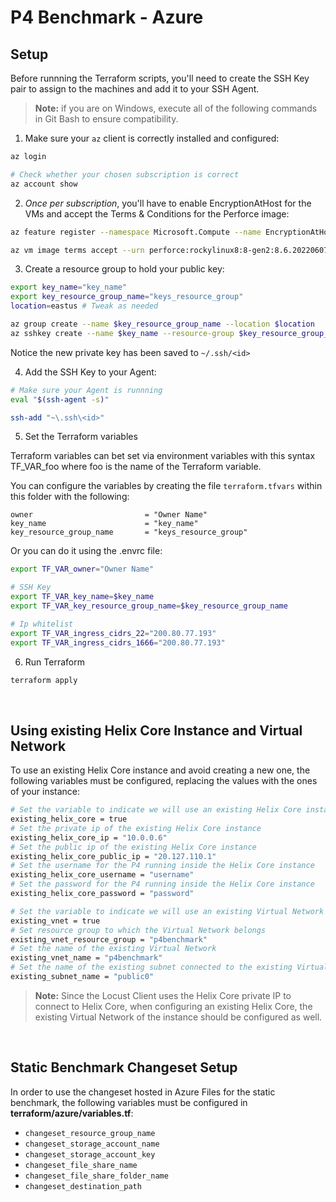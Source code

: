# P4 Benchmark - Azure

## Setup

Before runnning the Terraform scripts, you'll need to create the SSH Key pair to assign to the machines and add it to your SSH Agent.

> **Note:** if you are on Windows, execute all of the following commands in Git Bash to ensure compatibility.

1. Make sure your `az` client is correctly installed and configured:

```bash
az login

# Check whether your chosen subscription is correct
az account show
```

2. _Once per subscription_, you'll have to enable EncryptionAtHost for the VMs and accept the Terms & Conditions for the Perforce image:

```bash
az feature register --namespace Microsoft.Compute --name EncryptionAtHost

az vm image terms accept --urn perforce:rockylinux8:8-gen2:8.6.2022060701
```

3. Create a resource group to hold your public key:

```bash
export key_name="key_name"
export key_resource_group_name="keys_resource_group"
location=eastus # Tweak as needed

az group create --name $key_resource_group_name --location $location
az sshkey create --name $key_name --resource-group $key_resource_group_name
```

Notice the new private key has been saved to `~/.ssh/<id>`

4. Add the SSH Key to your Agent:

```bash
# Make sure your Agent is runnning
eval "$(ssh-agent -s)"

ssh-add "~\.ssh\<id>"
```

5. Set the Terraform variables

Terraform variables can bet set via environment variables with this syntax TF_VAR_foo where foo is the name of the Terraform variable.

You can configure the variables by creating the file `terraform.tfvars` within this folder with the following:

```
owner                         = "Owner Name"
key_name                      = "key_name"
key_resource_group_name       = "keys_resource_group"
```

Or you can do it using the .envrc file:

```bash
export TF_VAR_owner="Owner Name"

# SSH Key
export TF_VAR_key_name=$key_name
export TF_VAR_key_resource_group_name=$key_resource_group_name

# Ip whitelist
export TF_VAR_ingress_cidrs_22="200.80.77.193"
export TF_VAR_ingress_cidrs_1666="200.80.77.193"
```

6. Run Terraform

```bash
terraform apply
```

<br>

## Using existing Helix Core Instance and Virtual Network

To use an existing Helix Core instance and avoid creating a new one, the following variables must be configured, replacing the values with the ones of your instance:

```bash
# Set the variable to indicate we will use an existing Helix Core instance
existing_helix_core = true
# Set the private ip of the existing Helix Core instance
existing_helix_core_ip = "10.0.0.6"
# Set the public ip of the existing Helix Core instance
existing_helix_core_public_ip = "20.127.110.1"
# Set the username for the P4 running inside the Helix Core instance
existing_helix_core_username = "username"
# Set the password for the P4 running inside the Helix Core instance
existing_helix_core_password = "password"

# Set the variable to indicate we will use an existing Virtual Network
existing_vnet = true
# Set resource group to which the Virtual Network belongs
existing_vnet_resource_group = "p4benchmark"
# Set the name of the existing Virtual Network
existing_vnet_name = "p4benchmark"
# Set the name of the existing subnet connected to the existing Virtual Network
existing_subnet_name = "public0"
```

> **Note:** Since the Locust Client uses the Helix Core private IP to connect to Helix Core, when configuring an existing Helix Core, the existing Virtual Network of the instance should be configured as well.


<br>

## Static Benchmark Changeset Setup

In order to use the changeset hosted in Azure Files for the static benchmark, the following variables must be configured in **terraform/azure/variables.tf**:

* `changeset_resource_group_name`
* `changeset_storage_account_name`
* `changeset_storage_account_key`
* `changeset_file_share_name`
* `changeset_file_share_folder_name`
* `changeset_destination_path`